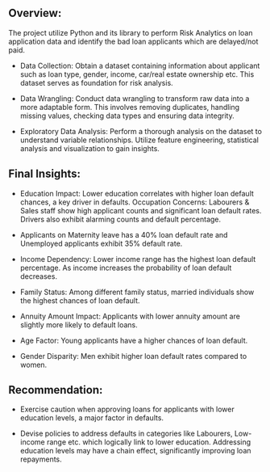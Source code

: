 ## Overview:
The project utilize Python and its library to perform Risk Analytics on loan application data and identify the bad loan applicants which are delayed/not paid.

- Data Collection: Obtain a dataset containing information about applicant such as loan type, gender, income, car/real estate ownership etc. This dataset serves as foundation for risk analysis.

- Data Wrangling: Conduct data wrangling to transform raw data into a more adaptable form. This involves removing duplicates, handling missing values, checking data types and ensuring data integrity.

- Exploratory Data Analysis: Perform a thorough analysis on the dataset to understand variable relationships. Utilize feature engineering, statistical analysis and visualization to gain insights.

## Final Insights:

- Education Impact: Lower education correlates with higher loan default chances, a key driver in defaults.
Occupation Concerns: Labourers & Sales staff show high applicant counts and significant loan default rates. Drivers also exhibit alarming counts and default percentage.

- Applicants on Maternity leave has a 40% loan default rate and Unemployed applicants exhibit 35% default rate.

- Income Dependency: Lower income range has the highest loan default percentage. As income increases the probability of loan default decreases.

- Family Status: Among different family status, married individuals show the highest chances of loan default.

- Annuity Amount Impact: Applicants with lower annuity amount are slightly more likely to default loans.

- Age Factor: Young applicants have a higher chances of loan default.

- Gender Disparity: Men exhibit higher loan default rates compared to women.

## Recommendation:

- Exercise caution when approving loans for applicants with lower education levels, a major factor in defaults.

- Devise policies to address defaults in categories like Labourers, Low-income range etc. which logically link to lower education. Addressing education levels may have a chain effect, significantly improving loan repayments.
